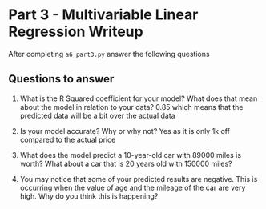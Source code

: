 # Part 3 - Multivariable Linear Regression Writeup

After completing `a6_part3.py` answer the following questions

## Questions to answer

1. What is the R Squared coefficient for your model? What does that mean about the model in relation to your data?
0.85 which means that the predicted data will be a bit over the actual data
2. Is your model accurate? Why or why not?
Yes as it is only 1k off compared to the actual price
3. What does the model predict a 10-year-old car with 89000 miles is worth? What about a car that is 20 years old with 150000 miles?

4. You may notice that some of your predicted results are negative. This is occurring when the value of age and the mileage of the car are very high. Why do you think this is happening?